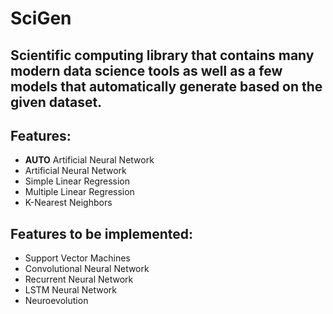# SciGen
## Scientific computing library that contains many modern data science tools as well as a few models that automatically generate based on the given dataset.
 
## Features:
  * **AUTO** Artificial Neural Network
  * Artificial Neural Network
  * Simple Linear Regression
  * Multiple Linear Regression
  * K-Nearest Neighbors
   
## Features to be implemented:
  * Support Vector Machines
  * Convolutional Neural Network
  * Recurrent Neural Network
  * LSTM Neural Network
  * Neuroevolution

